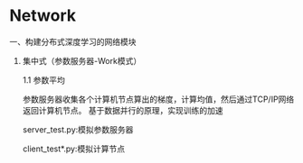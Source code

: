 # Network
一、构建分布式深度学习的网络模块
1. 集中式（参数服务器-Work模式）

    1.1 参数平均
    
    参数服务器收集各个计算机节点算出的梯度，计算均值，然后通过TCP/IP网络返回计算机节点。
    基于数据并行的原理，实现训练的加速
    
    server_test.py:模拟参数服务器
    
    client_test*.py:模拟计算节点
    